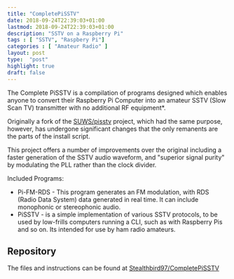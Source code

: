 ```yaml
---
title: "CompletePiSSTV"
date: 2018-09-24T22:39:03+01:00
lastmod: 2018-09-24T22:39:03+01:00
description: "SSTV on a Raspberry Pi"
tags : [ "SSTV", "Raspbery Pi"]
categories : [ "Amateur Radio" ]
layout: post
type:  "post"
highlight: true
draft: false
---
```


The Complete PiSSTV is a compilation of programs designed which enables anyone to convert their Raspberry Pi Computer into an amateur SSTV (Slow Scan TV) transmitter with no additional RF equipment*.

Originally a fork of the [SUWS/pisstv] project, which had the same purpose, however, has undergone significant changes that the only remanents are the parts of the install script.

This project offers a number of improvements over the original including a faster generation of the SSTV audio waveform, and "superior signal purity" by modulating the PLL rather than the clock divider.

Included Programs:

* Pi-FM-RDS - This program generates an FM modulation, with RDS (Radio Data System) data generated in real time. It can include monophonic or stereophonic audio.
* PiSSTV - is a simple implementation of various SSTV protocols, to be used by low-frills computers running a CLI, such as with Raspberry Pis and so on. Its intended for use by ham radio amateurs.

## Repository
The files and instructions can be found at [Stealthbird97/CompletePiSSTV]


[Stealthbird97/CompletePiSSTV]: https://github.com/Stealthbird97/CompletePiSSTV
[SUWS/pisstv]: https://github.com/SUWS/pisstv
